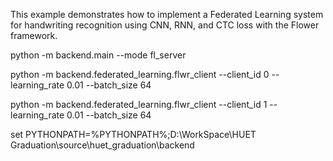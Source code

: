 This example demonstrates how to implement a Federated Learning system for handwriting recognition using CNN, RNN, and CTC loss with the Flower framework.

python -m backend.main --mode fl_server

python -m backend.federated_learning.flwr_client --client_id 0 --learning_rate 0.01 --batch_size 64

python -m backend.federated_learning.flwr_client --client_id 1 --learning_rate 0.01 --batch_size 64

set PYTHONPATH=%PYTHONPATH%;D:\WorkSpace\HUET Graduation\source\huet_graduation\backend
